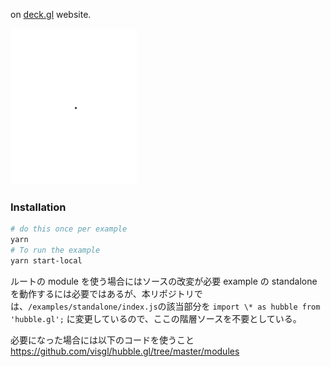 on [deck.gl](http://deck.gl) website.

![](./standalone.gif)

### Installation

```bash
# do this once per example
yarn
# To run the example
yarn start-local
```

ルートの module を使う場合にはソースの改変が必要
example の standalone を動作するには必要ではあるが、本リポジトリでは、`/examples/standalone/index.js`の該当部分を `import \* as hubble from 'hubble.gl';` に変更しているので、ここの階層ソースを不要としている。

必要になった場合には以下のコードを使うこと
https://github.com/visgl/hubble.gl/tree/master/modules
